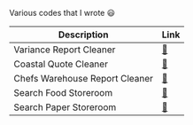 Various codes that I wrote :smiley:

| Description                    | Link                                                                                                      |
|--------------------------------|-----------------------------------------------------------------------------------------------------------|
| Variance Report Cleaner        | [:link:](https://colab.research.google.com/drive/1S48c5Ueunha9wAj8WLWW5ONy3Chd51-7)                       |
| Coastal Quote Cleaner          | [:link:](https://colab.research.google.com/drive/1KHfq5db5Dgj2RjUwx1yEzvuyRliQYNtk#scrollTo=csWult7DPeRX) |
| Chefs Warehouse Report Cleaner | [:link:](https://colab.research.google.com/drive/1HYKJOB1e-j5d8nTUHfprBGrkukugzZww#scrollTo=rNo0fDTMDwQC) |
| Search Food Storeroom          | [:link:](https://colab.research.google.com/drive/16Tmq2UcqZWaI0s1IxB-2-ASvdcZX_aHz?usp=sharing)           |
| Search Paper Storeroom         | [:link:](https://colab.research.google.com/drive/1WoToEqvsigqaAr7v6-OunaOj7_fNKwx4?usp=sharing)           |
